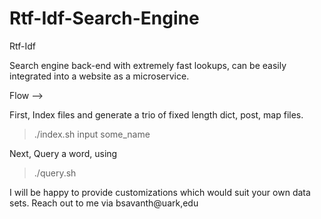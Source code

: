 # Rtf-Idf-Search-Engine
Rtf-Idf

Search engine back-end with extremely fast lookups, can be easily integrated into a website as a microservice. 

Flow --> 

First, Index files and generate a trio of fixed length dict, post, map files.
> ./index.sh input some_name

Next, Query a word, using
> ./query.sh


I will be happy to provide customizations which would suit your own data sets. 
Reach out to me via bsavanth@uark,edu

